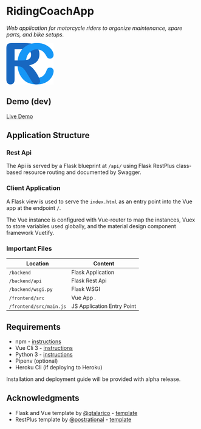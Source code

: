 # RidingCoachApp 
_Web application for motorcycle riders to organize maintenance, spare parts, and bike setups._

![RidingCoach Logo](/frontend/public/favicon.svg "RidingCoach Logo")

## Demo (dev)

[Live Demo](https://riding-coach-demo.herokuapp.com/)

## Application Structure

### Rest Api

The Api is served by a Flask blueprint at `/api/` using Flask RestPlus class-based resource routing and documented by Swagger.

### Client Application

A Flask view is used to serve the `index.html` as an entry point into the Vue app at the endpoint `/`.

The Vue instance is configured with Vue-router to map the instances, Vuex to store variables used globally, and the material design component framework Vuetify.

### Important Files

| Location                 |  Content                                   |
|--------------------------|--------------------------------------------|
| `/backend`               | Flask Application                          |
| `/backend/api`           | Flask Rest Api                             |
| `/backend/wsgi.py`       | Flask WSGI                                 |
| `/frontend/src`          | Vue App .                                  |
| `/frontend/src/main.js`  | JS Application Entry Point                 |

## Requirements
* npm - [instructions](https://www.npmjs.com/get-npm)
* Vue Cli 3 - [instructions](https://cli.vuejs.org/guide/installation.html)
* Python 3 - [instructions](https://www.python.org/downloads/)
* Pipenv (optional)
* Heroku Cli (if deploying to Heroku)

Installation and deployment guide will be provided with alpha release.

## Acknowledgments

* Flask and Vue template by [@gtalarico](https://github.com/gtalarico) - [template](https://github.com/gtalarico/flask-vuejs-template)
* RestPlus template by [@postrational](https://github.com/postrational) - [template](https://github.com/postrational/rest_api_demo)
